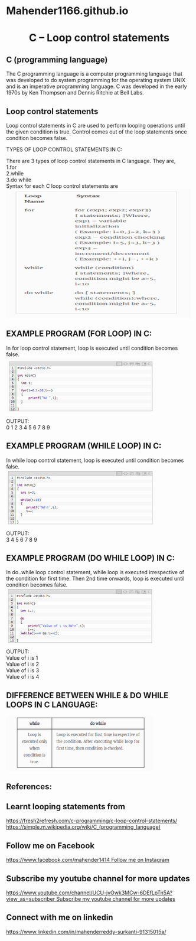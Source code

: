 # Mahender1166.github.io

 <h1 align="center"> C – Loop control statements </h1>
 <h2>C (programming language)</h2>
 <p>The C programming language is a computer programming language that was developed to do system programming for the operating system       UNIX and is an imperative programming language. C was developed in the early 1970s by Ken Thompson and Dennis Ritchie at Bell Labs.</p>
<h2>Loop control statements</h2>
<p> Loop control statements in C are used to perform looping operations until the given condition is true. Control comes out of the loop statements once condition becomes false. </p>
TYPES OF LOOP CONTROL STATEMENTS IN C:<p></p>There are 3 types of loop control statements in C language. They are,<br>
        1.for<br>
        2.while<br>
        3.do while <br>
        Syntax for each C loop control statements are<br>
        <img src="Screenshot (18).png" height="350" width="500" align="center">

<h2> EXAMPLE PROGRAM (FOR LOOP) IN C: </h2>
In for loop control statement, loop is executed until condition becomes false.<br>
<img src="FOR.png" height="150" width="400" align="center">

OUTPUT: <br>
0 1 2 3 4 5 6 7 8 9 <br>

<h2> EXAMPLE PROGRAM (WHILE LOOP) IN C: </h2>
In while loop control statement, loop is executed until condition becomes false.<br>
<img src="while.png" height="150" width="400" align="center">

OUTPUT:<br>
3 4 5 6 7 8 9 <br>

<h2> EXAMPLE PROGRAM (DO WHILE LOOP) IN C: </h2>
In do..while loop control statement, while loop is executed irrespective of the condition for first time. Then 2nd time onwards, loop is executed until condition becomes false.<br>
<img src="dowhile.png" height="150" width="400" align="center">

OUTPUT: <br>
Value of i is 1 <br>
Value of i is 2 <br>
Value of i is 3 <br>
Value of i is 4 <br>

<h2> DIFFERENCE BETWEEN WHILE & DO WHILE LOOPS IN C LANGUAGE: </h2>
<img src="differences.png" height="150" width="400" align="center">

<h2>References:</h2>
<h2>Learnt looping statements from </h2><a href="https://fresh2refresh.com/c-programming/c-loop-control-statements/"> https://fresh2refresh.com/c-programming/c-loop-control-statements/  </a><br> 
<a href="https://simple.m.wikipedia.org/wiki/C_(programming_language)">https://simple.m.wikipedia.org/wiki/C_(programming_language)</a> <br> 
<h2> Follow me on Facebook </h2><a href="https://www.facebook.com/mahender1414 ">https://www.facebook.com/mahender1414 Follow me on Instagram </a> <br> 
<h2>Subscribe my youtube channel for more updates</h2><a href="https://www.youtube.com/channel/UCU-jvOwk3MCw-6DEfLpTn5A?view_as=subscriber">https://www.youtube.com/channel/UCU-jvOwk3MCw-6DEfLpTn5A?view_as=subscriber Subscribe my youtube channel for more updates</a>  <br> 
<h2> Connect with me on linkedin  </h2><a href="https://www.linkedin.com/in/mahenderreddy-surkanti-91315015a/">https://www.linkedin.com/in/mahenderreddy-surkanti-91315015a/ </a> <br> 
